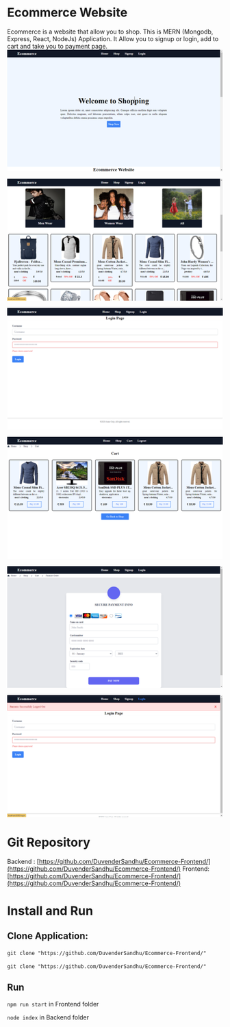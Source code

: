 # Ecommerce Website 
Ecommerce is a website that allow you to shop. This is MERN (Mongodb, Express, React, NodeJs) Application. It Allow you to signup or login, add to cart and take you to payment page.
![First Page](public/Screenshot%20(10).png)

![First Page](public/Screenshot%20(13).png)

![First Page](public/Screenshot%20(15).png)

![First Page](public/Screenshot%20(16).png)

![First Page](public/Screenshot%20(18).png)

![First Page](public/Screenshot%20(17).png)
# Git Repository
Backend : [https://github.com/DuvenderSandhu/Ecommerce-Frontend/](https://github.com/DuvenderSandhu/Ecommerce-Frontend/)
Frontend: [https://github.com/DuvenderSandhu/Ecommerce-Frontend/](https://github.com/DuvenderSandhu/Ecommerce-Frontend/)
# Install and Run
## Clone Application: 
```git clone "https://github.com/DuvenderSandhu/Ecommerce-Frontend/"```

```git clone "https://github.com/DuvenderSandhu/Ecommerce-Frontend/"```

## Run
```npm run start``` in Frontend folder

```node index``` in Backend folder
